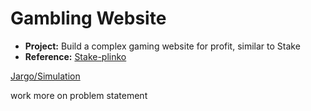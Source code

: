 # Gambling Website

- **Project:** Build a complex gaming website for profit, similar to Stake
- **Reference:** [Stake-plinko](https://stake.bet/casino/games/plinko?c=okbrvplink3Ind)

[Jargo/Simulation](https://github.com/NalinDalal/plinko-simulation)

work more on problem statement
